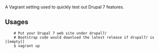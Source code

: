 
A Vagrant setting used to quickly test out Drupal 7 features.

Usages
------

        # Put your Drupal 7 web site under drupal7/
        # Bootstrap code would download the latest release if drupal7/ is [[empty]]
        $ vagrant up
